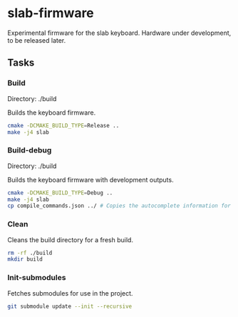 # slab-firmware
Experimental firmware for the slab keyboard. Hardware under development, to be released later.

## Tasks

### Build
Directory: ./build

Builds the keyboard firmware.

```bash
cmake -DCMAKE_BUILD_TYPE=Release ..
make -j4 slab
```

### Build-debug
Directory: ./build

Builds the keyboard firmware with development outputs.

```bash
cmake -DCMAKE_BUILD_TYPE=Debug .. 
make -j4 slab
cp compile_commands.json ../ # Copies the autocomplete information for ccls.
```

### Clean
Cleans the build directory for a fresh build.

```bash
rm -rf ./build
mkdir build
```

### Init-submodules

Fetches submodules for use in the project.
```bash
git submodule update --init --recursive
```
